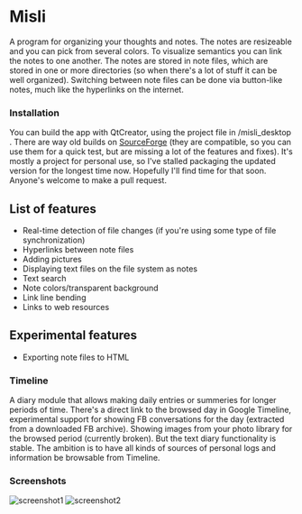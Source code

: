Misli
===========
 A program for organizing your thoughts and notes. The notes are resizeable and you can pick from several colors. To visualize semantics you can link the notes to one another. The notes are stored in note files, which are stored in one or more directories (so when there's a lot of stuff it can be well organized). Switching between note files can be done via button-like notes, much like the hyperlinks on the internet.

### Installation
You can build the app with QtCreator, using the project file in /misli_desktop . There are way old builds on [SourceForge](https://sourceforge.net/projects/misli/) (they are compatible, so you can use them for a quick test, but are missing a lot of the features and fixes). It's mostly a project for personal use, so I've stalled packaging the updated version for the longest time now. Hopefully I'll find time for that soon. Anyone's welcome to make a pull request.

List of features
---------------------
- Real-time detection of file changes (if you're using some type of file synchronization)
- Hyperlinks between note files
- Adding pictures
- Displaying text files on the file system as notes
- Text search
- Note colors/transparent background
- Link line bending
- Links to web resources

Experimental features
----------------------
- Exporting note files to HTML

### Timeline
A diary module that allows making daily entries or summeries for longer periods of time. There's a direct link to the browsed day in Google Timeline, experimental support for showing FB conversations for the day (extracted from a downloaded FB archive). Showing images from your photo library for the browsed period (currently broken). But the text diary functionality is stable. The ambition is to have all kinds of sources of personal logs and information be browsable from Timeline.

### Screenshots
![screenshot1](https://a.fsdn.com/con/app/proj/misli/screenshots/Screenshot%20from%202014-09-05%2014%3A40%3A19.png/max/max/1)
![screenshot2](https://a.fsdn.com/con/app/proj/misli/screenshots/Screenshot%20from%202014-09-05%2014%3A30%3A01.png/max/max/1)
